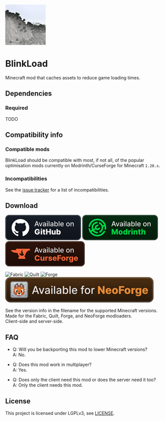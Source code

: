 ![BlinkLoad icon](docs/assets/icon/icon_128x128.png)

# BlinkLoad

Minecraft mod that caches assets to reduce game loading times.

## Dependencies

### Required

TODO

## Compatibility info

### Compatible mods

BlinkLoad should be compatible with most, if not all, of the popular optimisation mods currently on Modrinth/CurseForge for Minecraft
`1.20.x`.

### Incompatibilities

See
the [issue tracker](https://github.com/steves-underwater-paradise/blinkload/issues?q=is%3Aissue+is%3Aopen+sort%3Aupdated-desc+label%3Acompatibility)
for a list of incompatibilities.

## Download

[![GitHub](https://github.com/intergrav/devins-badges/raw/2dc967fc44dc73850eee42c133a55c8ffc5e30cb/assets/cozy/available/github_vector.svg)](https://github.com/steves-underwater-paradise/blinkload)
[![Modrinth](https://github.com/intergrav/devins-badges/raw/2dc967fc44dc73850eee42c133a55c8ffc5e30cb/assets/cozy/available/modrinth_vector.svg)](https://modrinth.com/mod/blinkload)
[![CurseForge](https://github.com/intergrav/devins-badges/raw/2dc967fc44dc73850eee42c133a55c8ffc5e30cb/assets/cozy/available/curseforge_vector.svg)](https://www.curseforge.com/minecraft/mc-mods/blinkload)

![Fabric](https://github.com/intergrav/devins-badges/raw/2dc967fc44dc73850eee42c133a55c8ffc5e30cb/assets/compact/supported/fabric_vector.svg)
![Quilt](https://github.com/intergrav/devins-badges/raw/2dc967fc44dc73850eee42c133a55c8ffc5e30cb/assets/compact/supported/quilt_vector.svg)
![Forge](https://github.com/intergrav/devins-badges/raw/2dc967fc44dc73850eee42c133a55c8ffc5e30cb/assets/compact/supported/forge_vector.svg)
![NeoForge](docs/assets/badges/compact/supported/neoforge_vector.svg)

See the version info in the filename for the supported Minecraft versions.  
Made for the Fabric, Quilt, Forge, and NeoForge modloaders.  
Client-side and server-side.

## FAQ

- Q: Will you be backporting this mod to lower Minecraft versions?  
  A: No.

- Q: Does this mod work in multiplayer?  
  A: Yes.

- Q: Does only the client need this mod or does the server need it too?  
  A: Only the client needs this mod.

## License

This project is licensed under LGPLv3, see [LICENSE](https://github.com/steves-underwater-paradise/blinkload/blob/1.20.1/LICENSE).
